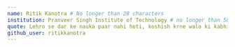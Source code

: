 ```yaml
---
name: Ritik Kanotra # No longer than 28 characters
institution: Pranveer Singh Institute of Technology # no longer than 58 characters
quote: Lehro se dar ke nauka paar nahi hoti, koshish krne walo ki kabhi haar nahi hoti # no longer than 100 characters, avoid using quotes(") to guarantee the format remains the same.
github_user: ritikkanotra
---
```

